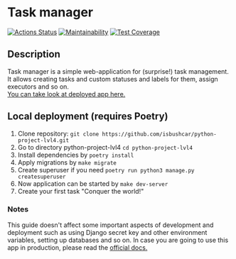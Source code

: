 # Task manager
[![Actions Status](https://github.com/isbushcar/python-project-lvl4/workflows/hexlet-check/badge.svg)](https://github.com/isbushcar/python-project-lvl4/actions)
[![Maintainability](https://api.codeclimate.com/v1/badges/44bfa6df75a69a0728d3/maintainability)](https://codeclimate.com/github/isbushcar/python-project-lvl4/maintainability)
[![Test Coverage](https://api.codeclimate.com/v1/badges/44bfa6df75a69a0728d3/test_coverage)](https://codeclimate.com/github/isbushcar/python-project-lvl4/test_coverage)
## Description
Task manager is a simple web-application for (surprise!) task management.  
It allows creating tasks and custom statuses and labels for them, assign executors and so on.  
[You can take look at deployed app here.](https://fierce-beyond-80531.herokuapp.com/)
## Local deployment (requires Poetry)
1. Clone repository: `git clone https://github.com/isbushcar/python-project-lvl4.git`
2. Go to directory python-project-lvl4 `cd python-project-lvl4`
3. Install dependencies by `poetry install`
4. Apply migrations by `make migrate`
5. Create superuser if you need `poetry run python3 manage.py createsuperuser`
6. Now application can be started by `make dev-server`
7. Create your first task "Conquer the world!"
### Notes
This guide doesn't affect some important aspects of development and deployment
such as using Django secret key and other environment variables, setting up databases and so on.
In case you are going to use this app in production, please read the [official docs.](https://docs.djangoproject.com/)